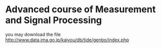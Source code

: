 # Advanced course of Measurement and Signal Processing
you may download the file
http://www.data.jma.go.jp/kaiyou/db/tide/genbo/index.php